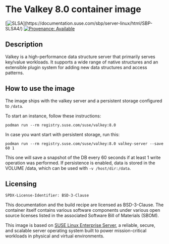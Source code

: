 # The Valkey 8.0 container image


[![SLSA](https://img.shields.io/badge/SLSA_(v0.1)-Level_4-Green)](https://documentation.suse.com/sbp/server-linux/html/SBP-SLSA4/)
[![Provenance: Available](https://img.shields.io/badge/Provenance-Available-Green)](https://documentation.suse.com/container/all/html/Container-guide/index.html#container-verify)

## Description

Valkey is a high-performance data structure server that primarily serves
key/value workloads. It supports a wide range of native structures and
an extensible plugin system for adding new data structures and access
patterns.

## How to use the image

The image ships with the valkey server and a persistent storage configured
to `/data`.

To start an instance, follow these instructions:


```ShellSession
podman run --rm registry.suse.com/suse/valkey:8.0
```

In case you want start with persistent storage, run this:

```ShellSession
podman run --rm registry.suse.com/suse/valkey:8.0 valkey-server --save 60 1
```

This one will save a snapshot of the DB every 60 seconds if at least 1
write operation was performed. If persistence is enabled, data is stored
in the VOLUME /data, which can be used with `-v /host/dir:/data`.


## Licensing

`SPDX-License-Identifier: BSD-3-Clause`

This documentation and the build recipe are licensed as BSD-3-Clause.
The container itself contains various software components under various open source licenses listed in the associated
Software Bill of Materials (SBOM).

This image is based on [SUSE Linux Enterprise Server](https://www.suse.com/products/server/), a reliable,
secure, and scalable server operating system built to power mission-critical workloads in physical and virtual environments.